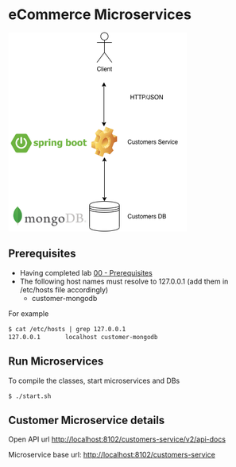 # eCommerce Microservices

![](img/eCommerce.png)

## Prerequisites

- Having completed lab [00 - Prerequisites](../00-Prerequisites/README.md)
- The following host names must resolve to 127.0.0.1 (add them in /etc/hosts file accordingly)
    - customer-mongodb

For example

```
$ cat /etc/hosts | grep 127.0.0.1
127.0.0.1       localhost customer-mongodb
```

## Run Microservices

To compile the classes, start microservices and DBs

```console
$ ./start.sh
```

## Customer Microservice details

Open API url [http://localhost:8102/customers-service/v2/api-docs](http://localhost:8102/customers-service/v2/api-docs)

Microservice base url: [http://localhost:8102/customers-service](http://localhost:8102/customers-service)
